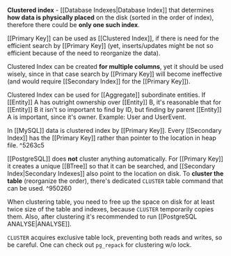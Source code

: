 **Clustered index** - [[Database Indexes|Database Index]] that determines **how data is physically placed** on the disk (sorted in the order of index), therefore there could be **only one such index**.

[[Primary Key]] can be used as [[Clustered Index]], if there is need for the efficient search by [[Primary Key]] (yet, inserts/updates might be not so efficient because of the need to reorganize the data).

Clustered Index can be created **for multiple columns**, yet it should be used wisely, since in that case search by [[Primary Key]] will become ineffective (and would require [[Secondary Index]] for the [[Primary Key]]).

Clustered Index can be used for [[Aggregate]] subordinate entities. If [[Entity]] A has outright ownership over [[Entity]] B, it's reasonable that for [[Entity]] B it isn't so important to find by ID, but finding by parent [[Entity]] A is important, since it's owner. Example: User and UserEvent.

In [[MySQL]] data is clustered index by [[Primary Key]]. Every [[Secondary Index]] has the [[Primary Key]] rather than pointer to the location in heap file. ^5263c5

[[PostgreSQL]] does **not** cluster anything automatically. For [[Primary Key]] it creates a unique [[BTree]] so that it can be searched, and [[Secondary Index|Secondary Indexes]] also point to the location on disk. To **cluster the table** (reorganize the order), there's dedicated `CLUSTER` table command that can be used. ^950260

When clustering table, you need to free up the space on disk for at least twice size of the table and indexes, because `CLUSTER` temporarily copies them. Also, after clustering it's recommended to run [[PostgreSQL ANALYSE|ANALYSE]].

`CLUSTER` acquires exclusive table lock, preventing both reads and writes, so be careful. One can check out `pg_repack` for clustering w/o lock.


